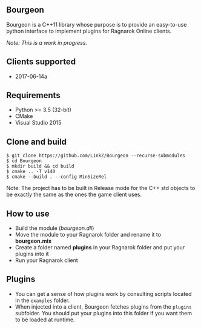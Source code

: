 Bourgeon
--------
Bourgeon is a C++11 library whose purpose is to provide an easy-to-use python
interface to implement plugins for Ragnarok Online clients.  

*Note: This is a work in progress.*

Clients supported
-----------------
* 2017-06-14a

Requirements
------------
* Python >= 3.5 (32-bit)
* CMake
* Visual Studio 2015

Clone and build
-----
```shell
$ git clone https://github.com/L1nkZ/Bourgeon --recurse-submodules
$ cd Bourgeon
$ mkdir build && cd build
$ cmake .. -T v140
$ cmake --build . --config MinSizeRel
```
Note: The project has to be built in Release mode for the C++ std objects to be exactly the same as the ones the game client uses.

How to use
----------
* Build the module (*bourgeon.dll*)
* Move the module to your Ragnarok folder and rename it to **bourgeon.mix**
* Create a folder named **plugins** in your Ragnarok folder and put your plugins into it
* Run your Ragnarok client

Plugins
-------
* You can get a sense of how plugins work by consulting scripts located in
the `examples` folder.  
* When injected into a client, Bourgeon fetches plugins from the `plugins`
subfolder. You should put your plugins into this folder if you want them to be
loaded at runtime.
